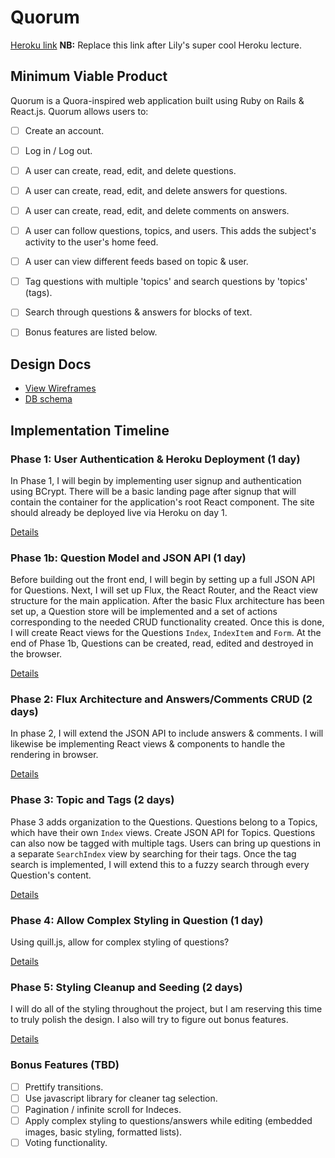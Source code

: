 # Quorum

[Heroku link][heroku] **NB:** Replace this link after Lily's super cool Heroku lecture.

[heroku]: http://www.herokuapp.com

## Minimum Viable Product

Quorum is a Quora-inspired web application built using Ruby on Rails & React.js. Quorum allows users to:

<!-- This is a Markdown checklist. Use it to keep track of your progress! -->

- [ ] Create an account.
- [ ] Log in / Log out.
- [ ] A user can create, read, edit, and delete questions.
- [ ] A user can create, read, edit, and delete answers for questions.
- [ ] A user can create, read, edit, and delete comments on answers.
- [ ] A user can follow questions, topics, and users. This adds the subject's activity to the user's home feed.
- [ ] A user can view different feeds based on topic & user.
- [ ] Tag questions with multiple 'topics' and search questions by 'topics' (tags).
- [ ] Search through questions & answers for blocks of text.

- [ ] Bonus features are listed below.

## Design Docs
* [View Wireframes][view]
* [DB schema][schema]

[view]: ./docs/views.md
[schema]: ./docs/schema.md

## Implementation Timeline

### Phase 1: User Authentication & Heroku Deployment (1 day)

In Phase 1, I will begin by implementing user signup and authentication using BCrypt. There will be a basic landing page after signup that will contain the container for the application's root React component. The site should already be deployed live via Heroku on day 1.

[Details][phase-one]

### Phase 1b: Question Model and JSON API (1 day)

Before building out the front end, I will begin by setting up a full JSON API for Questions.
Next, I will set up Flux, the React Router, and the React view structure for the main application. After the basic Flux architecture has been set up, a Question store will be implemented and a set of actions corresponding to the needed CRUD functionality created.
Once this is done, I will create React views for the Questions `Index`, `IndexItem` and `Form`. At the end of Phase 1b, Questions can be created, read, edited and destroyed in the browser.


[Details][phase-one]

### Phase 2: Flux Architecture and Answers/Comments CRUD (2 days)

In phase 2, I will extend the JSON API to include answers & comments. I will likewise be implementing React views & components to handle the rendering in browser.


[Details][phase-two]

### Phase 3: Topic and Tags (2 days)

Phase 3 adds organization to the Questions. Questions belong to a Topics, which have their own `Index` views. Create JSON API for Topics. Questions can also now be tagged with multiple tags. Users can bring up questions in a separate `SearchIndex` view by searching for their tags. Once the tag search is implemented, I will extend this to a fuzzy search through every Question's content.

[Details][phase-three]

### Phase 4: Allow Complex Styling in Question (1 day)

Using quill.js, allow for complex styling of questions?

[Details][phase-four]

### Phase 5: Styling Cleanup and Seeding (2 days)

I will do all of the styling throughout the project, but I am reserving this time to truly polish the design. I also will try to figure out bonus features.

[Details][phase-five]


### Bonus Features (TBD)
- [ ] Prettify transitions.
- [ ] Use javascript library for cleaner tag selection.
- [ ] Pagination / infinite scroll for Indeces.
- [ ] Apply complex styling to questions/answers while editing (embedded images, basic styling, formatted lists).
- [ ] Voting functionality.

[phase-one]: ./docs/phases/phase1.md
[phase-two]: ./docs/phases/phase2.md
[phase-three]: ./docs/phases/phase3.md
[phase-four]: ./docs/phases/phase4.md
[phase-five]: ./docs/phases/phase5.md
